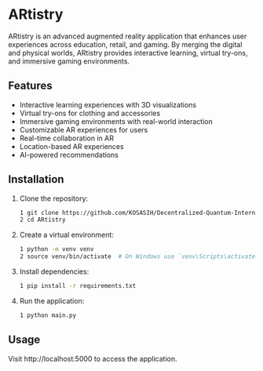# ARtistry

ARtistry is an advanced augmented reality application that enhances user experiences across education, retail, and gaming. By merging the digital and physical worlds, ARtistry provides interactive learning, virtual try-ons, and immersive gaming environments.

## Features

- Interactive learning experiences with 3D visualizations
- Virtual try-ons for clothing and accessories
- Immersive gaming environments with real-world interaction
- Customizable AR experiences for users
- Real-time collaboration in AR
- Location-based AR experiences
- AI-powered recommendations

## Installation

1. Clone the repository:
   ```bash
   1 git clone https://github.com/KOSASIH/Decentralized-Quantum-Internet-Core.git
   2 cd ARtistry
   ```


2. Create a virtual environment:

   ```bash
   1 python -m venv venv
   2 source venv/bin/activate  # On Windows use `venv\Scripts\activate`
   ```

3. Install dependencies:

   ```bash
   1 pip install -r requirements.txt
   ```
   
4. Run the application:

   ```bash
   1 python main.py
   ```
   
## Usage
Visit http://localhost:5000 to access the application.
